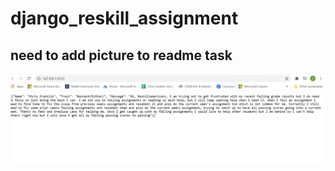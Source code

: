 # django_reskill_assignment

## need to add picture to readme task
![JsonResponse](jsonresponse.png)
